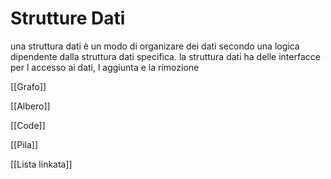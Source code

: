 # Strutture Dati

una struttura dati è un modo di organizare dei dati secondo una logica dipendente dalla struttura dati specifica. la struttura dati ha delle interfacce per l accesso ai dati, l aggiunta e la rimozione

[[Grafo]]

[[Albero]]

[[Code]]

[[Pila]]

[[Lista linkata]]
